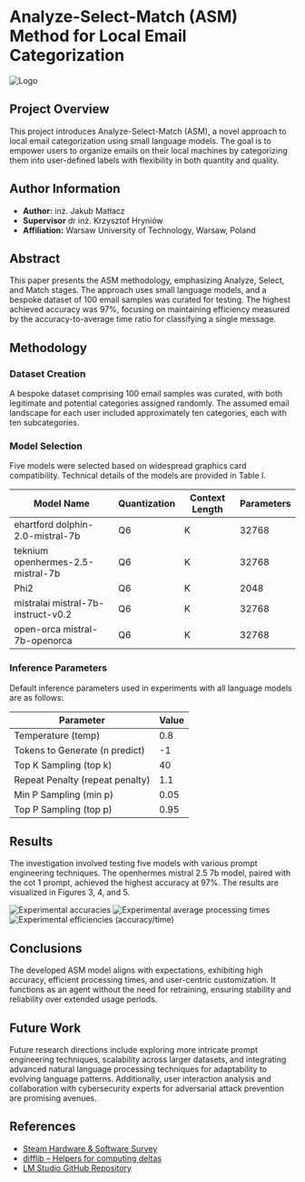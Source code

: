 # Analyze-Select-Match (ASM) Method for Local Email Categorization

![Logo](logo.png)

## Project Overview

This project introduces Analyze-Select-Match (ASM), a novel approach to local email categorization using small language models. The goal is to empower users to organize emails on their local machines by categorizing them into user-defined labels with flexibility in both quantity and quality.

## Author Information

- **Author:** inż. Jakub Matłacz
- **Supervisor** dr inż. Krzysztof Hryniów 
- **Affiliation:** Warsaw University of Technology, Warsaw, Poland

## Abstract

This paper presents the ASM methodology, emphasizing Analyze, Select, and Match stages. The approach uses small language models, and a bespoke dataset of 100 email samples was curated for testing. The highest achieved accuracy was 97%, focusing on maintaining efficiency measured by the accuracy-to-average time ratio for classifying a single message.

## Methodology

### Dataset Creation

A bespoke dataset comprising 100 email samples was curated, with both legitimate and potential categories assigned randomly. The assumed email landscape for each user included approximately ten categories, each with ten subcategories.

### Model Selection

Five models were selected based on widespread graphics card compatibility. Technical details of the models are provided in Table I.

| Model Name | Quantization | Context Length | Parameters |
|------------|--------------|-----------------|------------|
| ehartford dolphin-2.0-mistral-7b | Q6 | K | 32768 | 7B |
| teknium openhermes-2.5-mistral-7b | Q6 | K | 32768 | 7B |
| Phi2 | Q6 | K | 2048 | 3B |
| mistralai mistral-7b-instruct-v0.2 | Q6 | K | 32768 | 7B |
| open-orca mistral-7b-openorca | Q6 | K | 32768 | 7B |

### Inference Parameters

Default inference parameters used in experiments with all language models are as follows:

| Parameter | Value |
|-----------|-------|
| Temperature (temp) | 0.8 |
| Tokens to Generate (n predict) | -1 |
| Top K Sampling (top k) | 40 |
| Repeat Penalty (repeat penalty) | 1.1 |
| Min P Sampling (min p) | 0.05 |
| Top P Sampling (top p) | 0.95 |

## Results

The investigation involved testing five models with various prompt engineering techniques. The openhermes mistral 2.5 7b model, paired with the cot 1 prompt, achieved the highest accuracy at 97%. The results are visualized in Figures 3, 4, and 5.

![Experimental accuracies](src\visualisations\Accuracy.svg) ![Experimental average processing times](src\visualisations\AverageProcessingTime.svg) ![Experimental efficiencies (accuracy/time)](src\visualisations\Efficiency.svg)

## Conclusions

The developed ASM model aligns with expectations, exhibiting high accuracy, efficient processing times, and user-centric customization. It functions as an agent without the need for retraining, ensuring stability and reliability over extended usage periods.

## Future Work

Future research directions include exploring more intricate prompt engineering techniques, scalability across larger datasets, and integrating advanced natural language processing techniques for adaptability to evolving language patterns. Additionally, user interaction analysis and collaboration with cybersecurity experts for adversarial attack prevention are promising avenues.

## References

- [Steam Hardware & Software Survey](https://store.steampowered.com/hwsurvey/)
- [difflib – Helpers for computing deltas](https://docs.python.org/3/library/difflib.html)
- [LM Studio GitHub Repository](https://github.com/lmstudio-ai)
